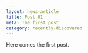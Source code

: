```yaml
---
layout: news-article
title: Post 01
meta: The first post
category: recently-discovered
---
```


Here comes the first post.